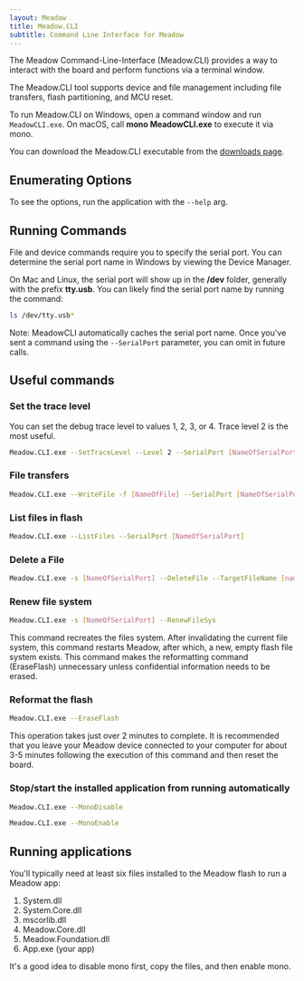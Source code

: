 ```yaml
---
layout: Meadow
title: Meadow.CLI
subtitle: Command Line Interface for Meadow
---
```


The Meadow Command-Line-Interface (Meadow.CLI) provides a way to interact with the board and perform functions via a terminal window.

The Meadow.CLI tool supports device and file management including file transfers, flash partitioning, and MCU reset.

To run Meadow.CLI on Windows, open a command window and run `MeadowCLI.exe`. On macOS, call **mono MeadowCLI.exe** to execute it via mono.

You can download the Meadow.CLI executable from the [downloads page](/Meadow/Getting_Started/Downloads/). 


## Enumerating Options

To see the options, run the application with the `--help` arg.

## Running Commands 

File and device commands require you to specify the serial port. You can determine the serial port name in Windows by viewing the Device Manager.

On Mac and Linux, the serial port will show up in the **/dev** folder, generally with the prefix **tty.usb**. You can likely find the serial port name by running the command:

```bash
ls /dev/tty.usb*
```

Note: MeadowCLI automatically caches the serial port name. Once you've sent a command using the `--SerialPort` parameter, you can omit in future calls.

## Useful commands

### Set the trace level

You can set the debug trace level to values 1, 2, 3, or 4. Trace level 2 is the most useful.

```bash
Meadow.CLI.exe --SetTraceLevel --Level 2 --SerialPort [NameOfSerialPort]
```

### File transfers

```bash
Meadow.CLI.exe --WriteFile -f [NameOfFile] --SerialPort [NameOfSerialPort]
```

### List files in flash

```bash
Meadow.CLI.exe --ListFiles --SerialPort [NameOfSerialPort]
```

### Delete a File

```bash
Meadow.CLI.exe -s [NameOfSerialPort] --DeleteFile --TargetFileName [nameOfFile]
```

### Renew file system

```bash
Meadow.CLI.exe -s [NameOfSerialPort] --RenewFileSys
```

This command recreates the files system. After invalidating the current file system, this command restarts Meadow, after which, a new, empty flash file system exists. This command makes the reformatting command (EraseFlash) unnecessary unless confidential information needs to be erased.

### Reformat the flash

```bash
Meadow.CLI.exe --EraseFlash
```

This operation takes just over 2 minutes to complete.  It is recommended that you leave your Meadow device connected to your computer for about 3-5 minutes following the execution of this command and then reset the board.

### Stop/start the installed application from running automatically

```bash
Meadow.CLI.exe --MonoDisable
```

```bash
Meadow.CLI.exe --MonoEnable
```

## Running applications 

You'll typically need at least six files installed to the Meadow flash to run a Meadow app:
1. System.dll
2. System.Core.dll
3. mscorlib.dll
4. Meadow.Core.dll
5. Meadow.Foundation.dll
6. App.exe (your app)

It's a good idea to disable mono first, copy the files, and then enable mono.
